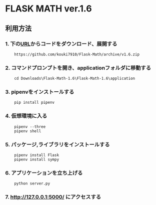 # FLASK MATH  ver.1.6

## 利用方法

### 1.  下の[URL](https://github.com/kouki7910/Flask-Math/archive/v1.6.zip)からコードをダウンロード、展開する
        https://github.com/kouki7910/Flask-Math/archive/v1.6.zip

### 2. コマンドプロンプトを開き、applicationフォルダに移動する
        cd Downloads\Flask-Math-1.6\Flask-Math-1.6\application

### 3. pipenvをインストールする
        pip install pipenv

### 4. 仮想環境に入る
        pipenv --three
        pipenv shell

### 5. パッケージ,ライブラリをインストールする
        pipenv install Flask
        pipenv install sympy

### 6. アプリケーションを立ち上げる
        python server.py

### 7.  http://127.0.0.1:5000/ にアクセスする
